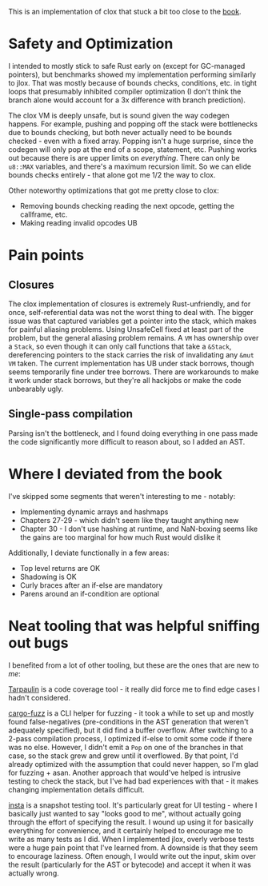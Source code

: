 This is an implementation of clox that stuck a bit too close to the [book](https://craftinginterpreters.com).

# Safety and Optimization

I intended to mostly stick to safe Rust early on (except for GC-managed pointers), but benchmarks showed my implementation performing similarly to jlox. That was mostly because of bounds checks, conditions, etc. in tight loops that presumably inhibited compiler optimization (I don't think the branch alone would account for a 3x difference with branch prediction). 

The clox VM is deeply unsafe, but is sound given the way codegen happens. For example, pushing and popping off the stack were bottlenecks due to bounds checking, but both never actually need to be bounds checked - even with a fixed array. Popping isn't a huge surprise, since the codegen will only pop at the end of a scope, statement, etc. Pushing works out because there is are upper limits on _everything_. There can only be `u8::MAX` variables, and there's a maximum recursion limit. So we can elide bounds checks entirely - that alone got me 1/2 the way to clox.

Other noteworthy optimizations that got me pretty close to clox:
- Removing bounds checking reading the next opcode, getting the callframe, etc.
- Making reading invalid opcodes UB

# Pain points

## Closures

The clox implementation of closures is extremely Rust-unfriendly, and for once, self-referential data was not the worst thing to deal with. The bigger issue was that captured variables get a pointer into the stack, which makes for painful aliasing problems. Using UnsafeCell fixed at least part of the problem, but the general aliasing problem remains. A `VM` has ownership over a `Stack`, so even though it can only call functions that take a `&Stack`, dereferencing pointers to the stack carries the risk of invalidating any `&mut VM` taken. The current implementation has UB under stack borrows, though seems temporarily fine under tree borrows. There are workarounds to make it work under stack borrows, but they're all hackjobs or make the code unbearably ugly.

## Single-pass compilation

Parsing isn't the bottleneck, and I found doing everything in one pass made the code significantly more difficult to reason about, so I added an AST.

# Where I deviated from the book

I've skipped some segments that weren't interesting to me - notably:
- Implementing dynamic arrays and hashmaps
- Chapters 27-29 - which didn't seem like they taught anything new
- Chapter 30 - I don't use hashing at runtime, and NaN-boxing seems like the gains are too marginal for how much Rust would dislike it

Additionally, I deviate functionally in a few areas:
- Top level returns are OK
- Shadowing is OK
- Curly braces after an if-else are mandatory
- Parens around an if-condition are optional

# Neat tooling that was helpful sniffing out bugs

I benefited from a lot of other tooling, but these are the ones that are new to _me_:

[Tarpaulin](https://github.com/xd009642/tarpaulin) is a code coverage tool - it really did force me to find edge cases I hadn't considered.

[cargo-fuzz](https://github.com/rust-fuzz/cargo-fuzz) is a CLI helper for fuzzing - it took a while to set up and mostly found false-negatives (pre-conditions in the AST generation that weren't adequately specified), but it did find a buffer overflow. After switching to a 2-pass compilation process, I optimized if-else to omit some code if there was no else. However, I didn't emit a `Pop` on one of the branches in that case, so the stack grew and grew until it overflowed. By that point, I'd already optimized with the assumption that could never happen, so I'm glad for fuzzing + asan. Another approach that would've helped is intrusive testing to check the stack, but I've had bad experiences with that - it makes changing implementation details difficult.

[insta](https://insta.rs/) is a snapshot testing tool. It's particularly great for UI testing - where I basically just wanted to say "looks good to me", without actually going through the effort of specifying the result. I wound up using it for basically everything for convenience, and it certainly helped to encourage me to write as many tests as I did. When I implemented jlox, overly verbose tests were a huge pain point that I've learned from. A downside is that they seem to encourage laziness. Often enough, I would write out the input, skim over the result (particularly for the AST or bytecode) and accept it when it was actually wrong.
